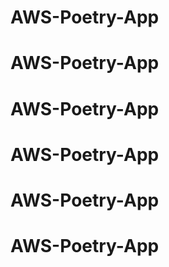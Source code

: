 # AWS-Poetry-App
# AWS-Poetry-App
# AWS-Poetry-App
# AWS-Poetry-App
# AWS-Poetry-App
# AWS-Poetry-App
